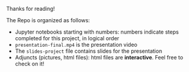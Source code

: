Thanks for reading!

The Repo is organized as follows:
- Jupyter notebooks starting with numbers: numbers indicate steps completed for this project, in logical order
- `presentation-final.mp4` is the presentation video
- The `slides-project` file contains slides for the presentation
- Adjuncts (pictures, html files): html files are **interactive**. Feel free to check on it!

